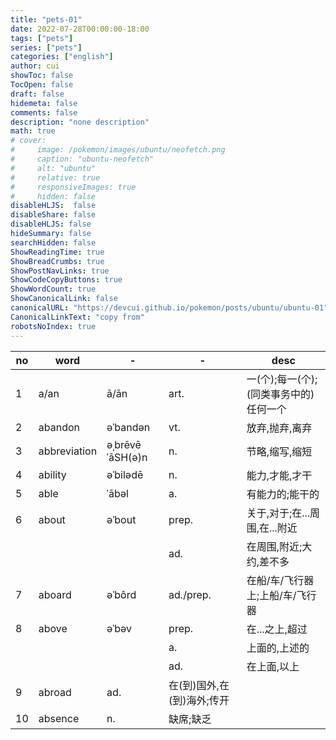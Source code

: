 ```yaml
---
title: "pets-01"
date: 2022-07-28T00:00:00-18:00
tags: ["pets"]
series: ["pets"]
categories: ["english"]
author: cui
showToc: false
TocOpen: false
draft: false
hidemeta: false
comments: false
description: "none description"
math: true
# cover:
#     image: /pokemon/images/ubuntu/neofetch.png
#     caption: "ubuntu-neofetch"
#     alt: "ubuntu"
#     relative: true
#     responsiveImages: true
#     hidden: false
disableHLJS:  false
disableShare: false
disableHLJS: false
hideSummary: false
searchHidden: false
ShowReadingTime: true
ShowBreadCrumbs: true
ShowPostNavLinks: true
ShowCodeCopyButtons: true
ShowWordCount: true
ShowCanonicalLink: false
canonicalURL: "https://devcui.github.io/pokemon/posts/ubuntu/ubuntu-01"
CanonicalLinkText: "copy from"
robotsNoIndex: true
---
```



| no | word | - | - | desc | 
| - | - | - | - | - | 
| 1 | a/an | ā/ān | art. | 一(个);每一(个);(同类事务中的)任何一个 | 
| 2 | abandon | əˈbandən | vt. | 放弃,抛弃,离弃 | 
| 3 | abbreviation | əˌbrēvēˈāSH(ə)n | n. | 节略,缩写,缩短 | 
| 4 | ability | əˈbilədē | n. | 能力,才能,才干 | 
| 5 | able | ˈābəl | a. | 有能力的;能干的 | 
| 6 | about | əˈbout | prep. | 关于,对于;在...周围,在...附近 |
|   | | | ad. | 在周围,附近;大约,差不多 |
| 7 | aboard | əˈbôrd | ad./prep. | 在船/车/飞行器上;上船/车/飞行器 |
| 8 | above | əˈbəv | prep. | 在...之上,超过 |
|   | | | a. | 上面的,上述的 |
|   | | | ad. | 在上面,以上 |
| 9 | abroad | ad. | 在(到)国外,在(到)海外;传开 |
| 10 | absence | n. | 缺席;缺乏 |